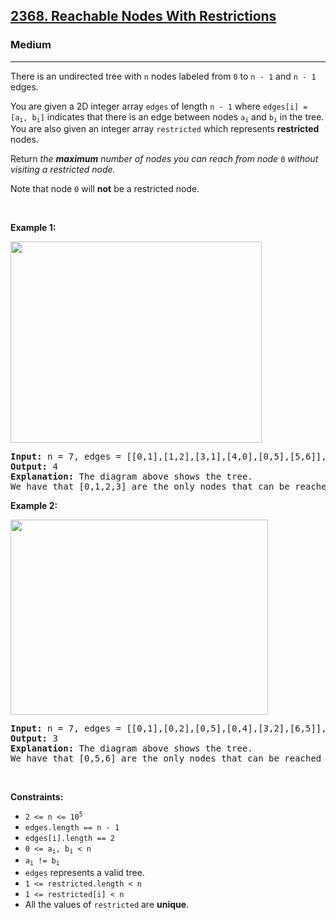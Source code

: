 <h2><a href="https://leetcode.com/problems/reachable-nodes-with-restrictions/">2368. Reachable Nodes With Restrictions</a></h2><h3>Medium</h3><hr><div style="user-select: auto;"><p style="user-select: auto;">There is an undirected tree with <code style="user-select: auto;">n</code> nodes labeled from <code style="user-select: auto;">0</code> to <code style="user-select: auto;">n - 1</code> and <code style="user-select: auto;">n - 1</code> edges.</p>

<p style="user-select: auto;">You are given a 2D integer array <code style="user-select: auto;">edges</code> of length <code style="user-select: auto;">n - 1</code> where <code style="user-select: auto;">edges[i] = [a<sub style="user-select: auto;">i</sub>, b<sub style="user-select: auto;">i</sub>]</code> indicates that there is an edge between nodes <code style="user-select: auto;">a<sub style="user-select: auto;">i</sub></code> and <code style="user-select: auto;">b<sub style="user-select: auto;">i</sub></code> in the tree. You are also given an integer array <code style="user-select: auto;">restricted</code> which represents <strong style="user-select: auto;">restricted</strong> nodes.</p>

<p style="user-select: auto;">Return <em style="user-select: auto;">the <strong style="user-select: auto;">maximum</strong> number of nodes you can reach from node </em><code style="user-select: auto;">0</code><em style="user-select: auto;"> without visiting a restricted node.</em></p>

<p style="user-select: auto;">Note that node <code style="user-select: auto;">0</code> will <strong style="user-select: auto;">not</strong> be a restricted node.</p>

<p style="user-select: auto;">&nbsp;</p>
<p style="user-select: auto;"><strong style="user-select: auto;">Example 1:</strong></p>
<img alt="" src="https://assets.leetcode.com/uploads/2022/06/15/ex1drawio.png" style="width: 402px; height: 322px; user-select: auto;">
<pre style="user-select: auto;"><strong style="user-select: auto;">Input:</strong> n = 7, edges = [[0,1],[1,2],[3,1],[4,0],[0,5],[5,6]], restricted = [4,5]
<strong style="user-select: auto;">Output:</strong> 4
<strong style="user-select: auto;">Explanation:</strong> The diagram above shows the tree.
We have that [0,1,2,3] are the only nodes that can be reached from node 0 without visiting a restricted node.
</pre>

<p style="user-select: auto;"><strong style="user-select: auto;">Example 2:</strong></p>
<img alt="" src="https://assets.leetcode.com/uploads/2022/06/15/ex2drawio.png" style="width: 412px; height: 312px; user-select: auto;">
<pre style="user-select: auto;"><strong style="user-select: auto;">Input:</strong> n = 7, edges = [[0,1],[0,2],[0,5],[0,4],[3,2],[6,5]], restricted = [4,2,1]
<strong style="user-select: auto;">Output:</strong> 3
<strong style="user-select: auto;">Explanation:</strong> The diagram above shows the tree.
We have that [0,5,6] are the only nodes that can be reached from node 0 without visiting a restricted node.
</pre>

<p style="user-select: auto;">&nbsp;</p>
<p style="user-select: auto;"><strong style="user-select: auto;">Constraints:</strong></p>

<ul style="user-select: auto;">
	<li style="user-select: auto;"><code style="user-select: auto;">2 &lt;= n &lt;= 10<sup style="user-select: auto;">5</sup></code></li>
	<li style="user-select: auto;"><code style="user-select: auto;">edges.length == n - 1</code></li>
	<li style="user-select: auto;"><code style="user-select: auto;">edges[i].length == 2</code></li>
	<li style="user-select: auto;"><code style="user-select: auto;">0 &lt;= a<sub style="user-select: auto;">i</sub>, b<sub style="user-select: auto;">i</sub> &lt; n</code></li>
	<li style="user-select: auto;"><code style="user-select: auto;">a<sub style="user-select: auto;">i</sub> != b<sub style="user-select: auto;">i</sub></code></li>
	<li style="user-select: auto;"><code style="user-select: auto;">edges</code> represents a valid tree.</li>
	<li style="user-select: auto;"><code style="user-select: auto;">1 &lt;= restricted.length &lt; n</code></li>
	<li style="user-select: auto;"><code style="user-select: auto;">1 &lt;= restricted[i] &lt; n</code></li>
	<li style="user-select: auto;">All the values of <code style="user-select: auto;">restricted</code> are <strong style="user-select: auto;">unique</strong>.</li>
</ul>
</div>